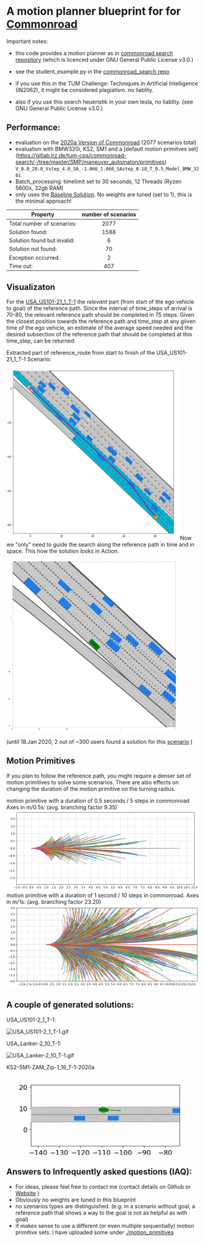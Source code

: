 # A motion planner blueprint for for [Commonroad](https://commonroad.in.tum.de/) 

Important notes: 
- this code provides a motion planner as in  [commonroad search repository](https://gitlab.lrz.de/tum-cps/commonroad-search/) (which is licenced under GNU General Public License v3.0.)
- see the student_example.py in the [commonroad_search repo](https://gitlab.lrz.de/tum-cps/commonroad-search/-/blob/master/SMP/motion_planner/search_algorithms/student_example.py)

- if you use this in the TUM Challenge: Techniques in Artificial Intelligence (IN2062), it might be considered plagiatism. no liablity.
- also if you use this search heueristik in your own tesla, no liablity. (see GNU General Public License v3.0.)

## Performance:
- evaluation on the [2020a Version of Commonroad](https://gitlab.lrz.de/tum-cps/commonroad-scenarios) (2077 scenarios total)
- evaluation with BMW320i, KS2, SM1 and a [default motion primitves set] (https://gitlab.lrz.de/tum-cps/commonroad-search/-/tree/master/SMP/maneuver_automaton/primitives) ```V_0.0_20.0_Vstep_4.0_SA_-1.066_1.066_SAstep_0.18_T_0.5_Model_BMW_320i```
- Batch_processing: timelimit set to 30 seconds, 12 Threads (Ryzen 5600x, 32gb RAM)
- only uses the [Baseline Solution](./student-baseline-michaelf.py). No weights are tuned (set to 1), this is the minimal approach!


|Property  |    number of scenarios|
| ------------- |:-------------:|
|Total number of scenarios:  	  |      2077|
|Solution found:               	|      1588|
|Solution found but invalid:   	|         6|
|Solution not found:           	|        70|
|Exception occurred:            |         2|
|Time out:                     	|       407|


## Visualizaton

For the [USA_US101-21_1_T-1](https://commonroad.in.tum.de/submissions/ranking/KS2:SM1:USA_US101-21_1_T-1:2020a) the *relevant* part (from start of the ego vehicle to goal) of the reference path. Since the interval of time_steps of arrival is 70-80, the relevant reference path should be completed in 75 steps. Given the closest position towards the reference path and time_step at any giiven time of the ego vehicle, an estimate of the average speed needed and the desired subsection of the reference path that should be completed at this time_step, can be returned.

Extracted part of reference_route from start to finish of the USA_US101-21_1_T-1 Scenario:

<img src="/png/USA_US101-21_1_T-1_route.png" width="450" height="450" />
Now we "only" need to guide the search along the reference path in time and in space. This how the solution looks in Action. 

![USA_US101 GIF](/png/USA_US101-21_1_T-1demo.gif "USA_US101-21_1_T-1demo.gif")


(until 18.Jan 2020, 2 out of ~300 users found a solution for this [scenario](https://commonroad.in.tum.de/submissions/ranking/KS2:SM1:USA_US101-21_1_T-1:2020a) )

## Motion Primitives

If you plan to follow the reference path, you might require a denser set of motion primitives to solve some scenarios.
There are also effects on changing the duration of the motion primitive on the turning radius. 

motion primitive with a duration of 0.5 seconds / 5 steps in commonroad Axes in m/0.5s: (avg. branching factor 9.35)
![motion_primitves_0_5_second.jpg](/png/motion_primitves_0_5_second.jpg "motion primitive with a duration of 0.5 seconds / 5 steps in commonroad Axes in m/0.5s")
motion primitive with a duration of 1 second / 10 steps in commonroad. Axes in m/1s: (avg. branching factor 23.20)
![motion_primitves_1_second.jpg](/png/motion_primitves_1_second.jpg "motion primitive with a duration of 1 second / 10 steps in commonroad. Axes in m/1s")

## A couple of generated solutions:

USA_US101-2_1_T-1:

![](/png/USA_US101-2_1_T-1.gif  " USA_US101-2_1_T-1.gif")

USA_Lanker-2_10_T-1:

![](/png/USA_Lanker-2_10_T-1.gif  " USA_Lanker-2_10_T-1.gif")

KS2-SM1-ZAM_Zip-1_16_T-1-2020a

![](/png/KS2-SM1-ZAM_Zip-1_16_T-1-2020a.gif  " KS2-SM1-ZAM_Zip-1_16_T-1-2020a.gif")

## Answers to Infrequently asked questions (IAQ):

- For ideas, please feel free to contact me (contact details on Github or [Website](https://michaelfeil.github.io) )
- Obviously no weights are tuned in this blueprint 
- no szenarios types are distinguished. 
(e.g. in a scenario without goal, a reference path that shows a way to the goal is not as helpful as with goal)
- if makes sense to use a different (or even multiple sequentially) motion primitive sets. I have uploaded some under [./motion_primitives](https://github.com/michaelfeil/commonroad_motionplaner_michaelf/tree/main/motion_primitives)
